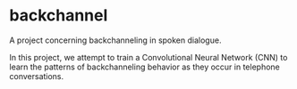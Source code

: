 # backchannel
A project concerning backchanneling in spoken dialogue.

In this project, we attempt to train a Convolutional Neural Network (CNN) to learn the patterns of backchanneling behavior as they occur in telephone conversations.
